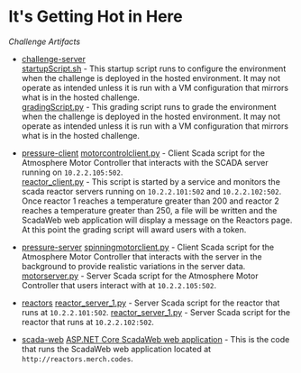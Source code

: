 # It's Getting Hot in Here

_Challenge Artifacts_

- [challenge-server](./challenge-server/)  
[startupScript.sh](./challenge/challenge-server/startupScript.sh) - This startup script runs to configure the environment when the challenge is deployed in the hosted environment. It may not operate as intended unless it is run with a VM configuration that mirrors what is in the hosted challenge.   
[gradingScript.py](./challenge/challenge-server/gradingScript.py) - This grading script runs to grade the environment when the challenge is deployed in the hosted environment. It may not operate as intended unless it is run with a VM configuration that mirrors what is in the hosted challenge.

- [pressure-client](./pressure-client/)
[motorcontrolclient.py](./kali-pressure-client/motorcontrolclient.py) - Client Scada script for the Atmosphere Motor Controller that interacts with the SCADA server running on `10.2.2.105:502`.  
[reactor_client.py](./kali-pressure-client/reactor_client.py) - This script is started by a service and monitors the scada reactor servers running on `10.2.2.101:502` and `10.2.2.102:502`. Once reactor 1 reaches a temperature greater than 200 and reactor 2 reaches a temperature greater than 250, a file will be written and the ScadaWeb web application will display a message on the Reactors page. At this point the grading script will award users with a token.

- [pressure-server](./pressure-server/)
[spinningmotorclient.py](./kali-pressure-server/spinningmotorclient.py) - Client Scada script for the Atmosphere Motor Controller that interacts with the server in the background to provide realistic variations in the server data.  
[motorserver.py](./kali-pressure-server/motorserver.py) - Server Scada script for the Atmosphere Motor Controller that users interact with at `10.2.2.105:502`.

- [reactors](./reactors/)
[reactor_server_1.py](./kali-v5-reactors/reactor_server_1.py/) - Server Scada script for the reactor that runs at `10.2.2.101:502`.
[reactor_server_1.py](./kali-v5-reactors/reactor_server_2.py) - Server Scada script for the reactor that runs at `10.2.2.102:502`.

- [scada-web](./scada-web/)
[ASP.NET Core ScadaWeb web application](./scada-web/ScadaWeb/) - This is the code that runs the ScadaWeb web application located at `http://reactors.merch.codes`.
  

